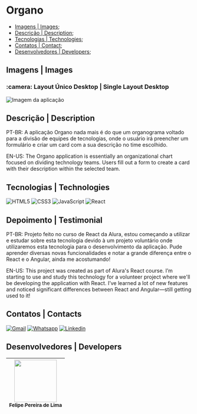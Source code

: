 # Organo

- [Imagens | Images](#imagens);
- [Descrição | Description](#descrição);
- [Tecnologias | Technologies](#tecnologias);
- [Contatos | Contact](#contatos);
- [Desenvolvedores | Developers](#desenvolvedores);

## Imagens | Images

<h3> :camera: Layout Único Desktop | Single Layout Desktop</h3>

![Imagem da aplicação](https://user-images.githubusercontent.com/102830741/233542385-f4e49235-e4bb-4ca8-81e5-c823b7ffe5a7.png)

## Descrição | Description

PT-BR: A aplicação Organo nada mais é do que um organograma voltado para a divisão de equipes de tecnologias, onde o usuário irá preencher um formulário e criar um card com a sua descrição no time escolhido.

EN-US: The Organo application is essentially an organizational chart focused on dividing technology teams. Users fill out a form to create a card with their description within the selected team.

## Tecnologias | Technologies

![HTML5](https://img.shields.io/badge/html5-%23E34F26.svg?style=for-the-badge&logo=html5&logoColor=white) ![CSS3](https://img.shields.io/badge/css3-%231572B6.svg?style=for-the-badge&logo=css3&logoColor=white) ![JavaScript](https://img.shields.io/badge/JavaScript-323330?style=for-the-badge&logo=javascript&logoColor=F7DF1E) ![React](https://img.shields.io/badge/React-20232A?style=for-the-badge&logo=react&logoColor=61DAFB) 

## Depoimento | Testimonial

PT-BR: Projeto feito no curso de React da Alura, estou começando a utilizar e estudar sobre esta tecnologia devido à um projeto voluntário onde utilizaremos esta tecnologia para o desenvolvimento da aplicação. Pude aprender diversas novas funcionalidades e notar a grande diferença entre o React e o Angular, ainda me acostumando!

EN-US: This project was created as part of Alura's React course. I’m starting to use and study this technology for a volunteer project where we'll be developing the application with React. I’ve learned a lot of new features and noticed significant differences between React and Angular—still getting used to it!

## Contatos | Contacts

<a href="mailto:felipe.lima0160@gmail.com">![Gmail](https://img.shields.io/badge/Gmail-D14836?style=for-the-badge&logo=gmail&logoColor=white)</a>  <a href="https://wa.me/5521979926096">![Whatsapp](https://img.shields.io/badge/WhatsApp-25D366?style=for-the-badge&logo=whatsapp&logoColor=white)</a>  <a href="https://www.linkedin.com/in/felipe-lima01/">![Linkedin](https://img.shields.io/badge/LinkedIn-0077B5?style=for-the-badge&logo=linkedin&logoColor=white)</a> 

## Desenvolvedores | Developers

| [<img src="https://avatars.githubusercontent.com/u/102830741?s=400&u=eb0ed821d5deeaaac9a910f737ce38ddfda2f3a9&v=4" width=115><br><sub>Felipe Pereira de Lima</sub>](https://github.com/LipePLima) 
| :---: |
